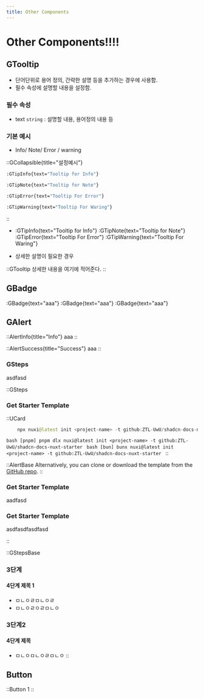 ```yaml
---
title: Other Components
---
```


# Other Components!!!!

## GTooltip

- 단어단위로 용어 정의, 간략한 설명 등을 추가하는 경우에 사용함.
- 필수 속성에 설명할 내용을 설정함.

### 필수 속성

- text `string` : 설명할 내용, 용어정의 내용 등

### 기본 예시

- Info/ Note/ Error / warning

::GCollapsible{title="설정예시"}

```bash
:GTipInfo{text="Tooltip for Info"}

:GTipNote{text="Tooltip for Note"}

:GTipError{text="Tooltip For Error"}

:GTipWarning{text="Tooltip For Waring"}

```

::

- :GTipInfo{text="Tooltip for Info"}
  :GTipNote{text="Tooltip for Note"}
  :GTipError{text="Tooltip For Error"}
  :GTipWarning{text="Tooltip For Waring"}

- 상세한 설명이 필요한 경우

::GTooltip
상세한 내용을 여기에 적어준다.
::

## GBadge

:GBadge{text="aaa"}
:GBadge{text="aaa"}
:GBadge{text="aaa"}

## GAlert

::AlertInfo{title="Info"}
aaa
::

::AlertSuccess{title="Success"}
aaa
::

### GSteps

asdfasd

::GSteps

### Get Starter Template

::UCard

```java [npm]
    npx nuxi@latest init <project-name> -t github:ZTL-UwU/shadcn-docs-nuxt-starter
```

`bash [pnpm]
    pnpm dlx nuxi@latest init <project-name> -t github:ZTL-UwU/shadcn-docs-nuxt-starter
    `
`bash [bun]
    bunx nuxi@latest init <project-name> -t github:ZTL-UwU/shadcn-docs-nuxt-starter
    `
::

::AlertBase
Alternatively, you can clone or download the template from the [GitHub repo](https://github.com/ZTL-UwU/shadcn-docs-nuxt-starter).
::

### Get Starter Template

aadfasd

### Get Starter Template

asdfasdfasdfasd

::

::GStepsBase

### 3단계

#### 4단계 제목 1

- ㅁㄴㅇㄹㅁㄴㅇㄹ
- ㅁㄴㅇㄹㅇㄹㅁㄴㅇ

### 3단계2

#### 4단계 제목

- ㅁㄴㅇㅁㄴㅇㄹㅁㄴㅇ
  ::

## Button

::Button
1
::
